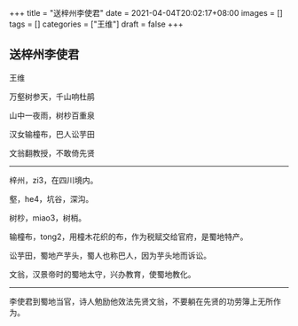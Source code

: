 +++
title = "送梓州李使君"
date = 2021-04-04T20:02:17+08:00
images = []
tags = []
categories = ["王维"]
draft = false
+++

## 送梓州李使君

王维

万壑树参天，千山响杜鹃

山中一夜雨，树杪百重泉

汉女输橦布，巴人讼芋田

文翁翻教授，不敢倚先贤

---

梓州，zi3，在四川境内。

壑，he4，坑谷，深沟。

树杪，miao3，树梢。

输橦布，tong2，用橦木花织的布，作为税赋交给官府，是蜀地特产。

讼芋田，蜀地产芋头，蜀人也称巴人，因为芋头地而诉讼。

文翁，汉景帝时的蜀地太守，兴办教育，使蜀地教化。

---

李使君到蜀地当官，诗人勉励他效法先贤文翁，不要躺在先贤的功劳簿上无所作为。